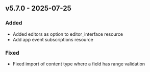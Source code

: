 ## v5.7.0 - 2025-07-25
### Added
* Added editors as option to editor_interface resource
* Add app event subscriptions resource
### Fixed
* Fixed import of content type where a field has range validation
